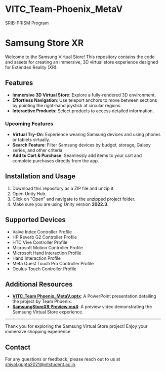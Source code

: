 # VITC_Team-Phoenix_MetaV

SRIB-PRISM Program

# Samsung Store XR

Welcome to the Samsung Virtual Store! This repository contains the code and assets for creating an immersive, 3D virtual store experience designed for Extended Reality (XR).

## Features

- **Immersive 3D Virtual Store**: Explore a fully-rendered 3D environment.
- **Effortless Navigation**: Use teleport anchors to move between sections by pointing the right-hand joystick at circular regions.
- **Interactive Products**: Select products to access detailed information.

### Upcoming Features

- **Virtual Try-On**: Experience wearing Samsung devices and using phones or tablets virtually.
- **Search Feature**: Filter Samsung devices by budget, storage, Galaxy series, and other criteria.
- **Add to Cart & Purchase**: Seamlessly add items to your cart and complete purchases directly from the app.

## Installation and Usage

1. Download this repository as a ZIP file and unzip it.
2. Open Unity Hub.
3. Click on "Open" and navigate to the unzipped project folder.
4. Make sure you are using Unity version **2022.3**.

## Supported Devices

- Valve Index Controller Profile
- HP Reverb G2 Controller Profile
- HTC Vive Controller Profile
- Microsoft Motion Controller Profile
- Microsoft Hand Interaction Profile
- Hand Interaction Profile
- Meta Quest Touch Pro Controller Profile
- Oculus Touch Controller Profile

## Additional Resources

- [**VITC_Team Phoenix_MetaV.pptx**](./VITC_Team%20Phoenix_MetaV.pptx): A PowerPoint presentation detailing the project by Team Phoenix.
- [**SamsungStoreXR Preview.mp4**](./SamsungStoreXR%20Preview.mp4): A preview video demonstrating the Samsung Virtual Store experience.

---

Thank you for exploring the Samsung Virtual Store project! Enjoy your immersive shopping experience.

## Contact

For any questions or feedback, please reach out to us at [shival.gupta2021@vitstudent.ac.in](mailto:shival.gupta2021@vitstudent.ac.in).
